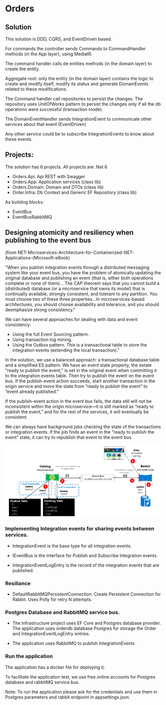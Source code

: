# Orders

## Solution

This solution is DDD, CQRS, and EventDriven based.

For commands the controller sends Commands to CommandHandler methods (in the App layer), using MediatR.

The command handler calls de entities methods (in the domain layer) to create the entity.

Aggregate root: only the entity (in the domain layer) contains the logic to create and modify itself, modify its status and generate DomainEvents related to these modifications.

The Command handler call repositories to persist the changes. The repository uses UnitOfWorks pattern to persist the changes only if all the db operations were successful (transaction mode).

The DomainEventHandler sends IntegrationEvent to communicate other services about that event (EventDriven)

Any other service could be to subscribe IntegrationEvents to know about these events.


## Projects: 

The solution has 6 projects. All projects are .Net 6

- Orders.Api: Api REST with Swagger
- Orders.App: Application services (class lib)
- Orders.Domain: Domain and DTOs (class lib)
- Order.Infra: Db Context and Generic EF Repository (class lib)

As building blocks:
- EventBus
- EventBusRabbitMQ

## Designing atomicity and resiliency when publishing to the event bus 

(from NET-Microservices-Architecture-for-Containerized-NET-Applications-(Microsoft-eBook)

"When you publish integration events through a distributed messaging system like your event bus, you have the problem of atomically updating the original database and publishing an event (that is, either both operations complete or none of them)... The CAP theorem says that you cannot build a (distributed) database (or a microservice that owns its model) that is continually available, strongly consistent, and tolerant to any partition. You must choose two of these three properties...In microservices-based architectures, you should choose availability and tolerance, and you should deemphasize strong consistency." 

We can have several approaches for dealing with data and event consistency:
- Using the full Event Sourcing pattern.
- Using transaction log mining.
- Using the Outbox pattern. This is a transactional table to store the integration events (extending the local transaction)."

In the solution, we use a balanced approach: a transactional database table and a simplified ES pattern. We have an event state property, the estate “ready to publish the event,” is set in the original event when committing it to the integration events table. Then try to publish the event on the event bus. If the publish-event action succeeds, start another transaction in the origin service and move the state from “ready to publish the event” to “event already published.”

If the publish-event action in the event bus fails, the data still will not be inconsistent within the origin microservice—it is still marked as “ready to publish the event,” and for the rest of the services, it will eventually be consistent. 

We can always have background jobs checking the state of the transactions or integration events. If the job finds an event in the “ready to publish the event” state, it can try to republish that event to the event bus.

![Image](pictures\publish2.png)

### Implementing Integration events for sharing events between services.	

- IntegrationEvent is the base type for all integration events.

- IEventBus is the interface for Publish and Subscribe Integration events.

- IntegrationEventLogEntry is the record of the integration events that are published.

### Resiliance

- DefaultRabbitMQPersistentConnection:  Create Persistent Connection for Rabbit. Uses Polly for retry N attempts.

### Postgres Database and RabbitMQ service bus.

- The Infrastructure project uses EF Core and Postgres database provider. The application uses orderdb database Postgres for storage the Order and IntegrationEventLogEntry entries.

- The application uses RabbitMQ to publish IntegrationEvents

### Run the application

The application has a docker file for deploying it.

To facilitate the application test, we use free online accounts for Postgres database and rabbitMQ service bus. 

Note: To run the application please ask for the credentials and use them in Postgres parameters and rabbit endpoint in appsettings.json.
